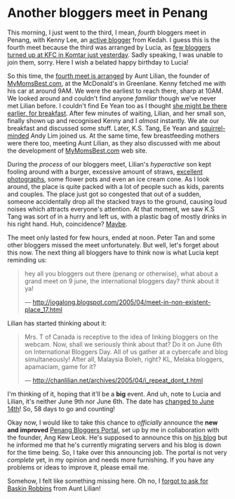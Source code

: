 Another bloggers meet in Penang
===

This morning, I just went to the third, I mean, *fourth* bloggers meet in Penang, with Kenny Lee, an [active blogger](http://kljs.blogspot.com/2005/04/penang-bloggers-meet-at-mcd.html "Penang Bloggers meet at McD!") from Kedah. I guess this is the fourth meet because the third was arranged by Lucia, as [few bloggers turned up at KFC in Komtar just yesterday](http://jogalong.blogspot.com/2005/04/meet-in-non-existent-place_17.html "meet in a non existent place"). Sadly speaking, I was unable to join them, sorry. Here I wish a belated happy birthday to Lucia!

So this time, the [fourth meet is arranged](http://chanlilian.net/archives/2005/04/nothing_to_blog_1.html "Nothing to blog") by Aunt Lilian, the founder of [MyMomsBest.com](http://mymomsbest.com/), at the McDonald's in Greenlane. Kenny fetched me with his car at around 9AM. We were the earliest to reach there, sharp at 10AM. We looked around and couldn't find anyone *familiar* though we've never met Lilian before. I couldn't find Ee Yean too as I thought [she might be there earlier, for breakfast](http://reallybites.net/mtt/archives/2005/04/mozzies_blogger.html "mozzies / bloggers meet up in Penang"). After few minutes of waiting, Lilian, and her small son, finally shown up and recognised Kenny and I *almost* instantly. We ate our breakfast and discussed some stuff. Later, K.S. Tang, Ee Yean and [squirrel-minded](http://wittysquirrel.blogspot.com/ "WittySquirrel's Insane Ramblings...") Andy Lim joined us. At the same time, few breastfeeding mothers were there too, meeting Aunt Lilian, as they also discussed with me about the development of [MyMomsBest.com](http://mymomsbest.com/) web site.

During the *process* of our bloggers meet, Lilian's *hyperactive* son kept fooling around with a burger, excessive amount of straws, [excellent photographs](http://chanlilian.net/archives/2005/04/penang_bloggers.html "Penang bloggers at McD"), some flower pots and even an ice cream cone. As I look around, the place is quite packed with a lot of people such as kids, parents and couples. The place just got so congested that out of a sudden, someone accidentally drop all the stacked trays to the ground, causing loud noises which attracts everyone's attention. At that moment, we saw K.S Tang was sort of in a hurry and left us, with a plastic bag of mostly drinks in his right hand. Huh, coincidence? [Maybe](http://kstang.blogspot.com/2005/04/meet-at-mcdonaldsdiy-renovate-my-own.html "Meet at McDonalds/DIY - renovate my own apartment").

The meet only lasted for few hours, ended at noon. Peter Tan and some other bloggers missed the meet unfortunately. But well, let's forget about this now. The next thing all bloggers have to think now is what Lucia kept reminding us:

> hey all you bloggers out there (penang or otherwise), what about a grand meet on 9 june, the international bloggers day? think about it ya!
>
> — <http://jogalong.blogspot.com/2005/04/meet-in-non-existent-place_17.html>

Lilian has started thinking about it:

> Mrs. T of Canada is receptive to the idea of linking bloggers on the webcam. Now, shall we seriously think about that? Do it on June 6th on International Bloggers Day. All of us gather at a cybercafe and blog simultaneously! After all, Malaysia Boleh, right? KL, Melaka bloggers, apamaciam, game for it?
>
> — <http://chanlilian.net/archives/2005/04/i_repeat_dont_t.html>

I'm thinking of it, hoping that it'll be a **big** event. And uh, note to Lucia and Lilian, it's neither June 9th nor June 6th. The date has [changed to June 14th](http://chronicled.org/intlblogday/14th.html "Why June 14th?")! So, 58 days to go and counting!

Okay now, I would like to take this chance to *officially* announce the **new and improved** [Penang Bloggers Portal](http://penangbloggers.tk/), set up by me in collaboration with the founder, Ang Kew Leok. He's supposed to announce this on [his blog](http://sweetsour.uni.cc/blog/ "My So Called Life") but he informed me that he's currently migrating servers and his blog is down for the time being. So, I take over this announcing job. The portal is not very *complete* yet, in my opinion and needs more furnishing. If you have any problems or ideas to improve it, please email me.

Somehow, I felt like something missing here. Oh no, I [forgot to ask for Baskin Robbins](http://chanlilian.net/archives/2005/03/getting_shortch.html#c2056 "Getting shortchanged by 31% at Baskin Robbins") from Aunt Lilian!